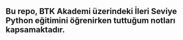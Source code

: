 ## Bu repo, BTK Akademi üzerindeki İleri Seviye Python eğitimini öğrenirken tuttuğum notları kapsamaktadır.
